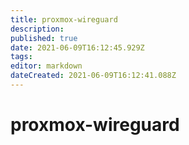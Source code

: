 ```yaml
---
title: proxmox-wireguard
description: 
published: true
date: 2021-06-09T16:12:45.929Z
tags: 
editor: markdown
dateCreated: 2021-06-09T16:12:41.088Z
---
```


# proxmox-wireguard